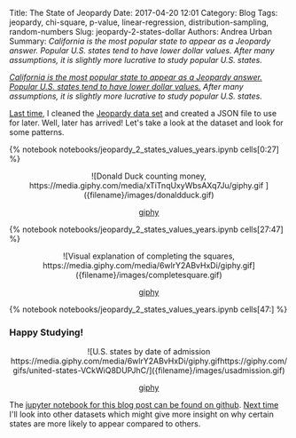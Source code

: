 Title: The State of Jeopardy
Date: 2017-04-20 12:01
Category: Blog
Tags: jeopardy, chi-square, p-value, linear-regression, distribution-sampling, random-numbers
Slug: jeopardy-2-states-dollar
Authors: Andrea Urban
Summary: *California is the most popular state to appear as a Jeopardy answer. Popular U.S. states tend to have lower dollar values. After many assumptions, it is slightly more lucrative to study popular U.S. states.*

*[California is the most popular state to appear as a Jeopardy answer.](#State-of-Jeopardy)  [Popular U.S. states tend to have lower dollar values.](#Money-Money-Money!) After many assumptions, it is slightly more lucrative to study popular U.S. states.*


[Last time]({filename}./jeopardy_1_intro_clean.md), I cleaned the [Jeopardy data set](https://www.reddit.com/r/datasets/comments/1uyd0t/200000_jeopardy_questions_in_a_json_file/) and created a JSON file to use for later. Well, later has arrived! Let's take a look at the dataset and look for some patterns.

{% notebook notebooks/jeopardy_2_states_values_years.ipynb cells[0:27] %}

<center> ![Donald Duck counting money, https://media.giphy.com/media/xTiTnqUxyWbsAXq7Ju/giphy.gif ]({filename}/images/donaldduck.gif)

[giphy](https://giphy.com/gifs/yosub-money-donald-duck-cash-xTiTnqUxyWbsAXq7Ju?utm_source=media-link&utm_medium=landing&utm_campaign=Media%20Links&utm_term=)  </center>

{% notebook notebooks/jeopardy_2_states_values_years.ipynb cells[27:47] %}

<center> ![Visual explanation of completing the squares, https://media.giphy.com/media/6wlrY2ABvHxDi/giphy.gif]({filename}/images/completesquare.gif)

[giphy](https://giphy.com/gifs/animation-math-geometry-6wlrY2ABvHxDi?utm_source=media-link&utm_medium=landing&utm_campaign=Media%20Links&utm_term=)
</center>

{% notebook notebooks/jeopardy_2_states_values_years.ipynb cells[47:] %}


### Happy Studying!

<center> ![U.S. states by date of admission  https://media.giphy.com/media/6wlrY2ABvHxDi/giphy.gifhttps://giphy.com/gifs/united-states-VCkWiQ8DUPJhC/]({filename}/images/usadmission.gif)

[giphy](https://giphy.com/gifs/animation-math-geometry-6wlrY2ABvHxDi?utm_source=media-link&utm_medium=landing&utm_campaign=Media%20Links&utm_term=)
</center>


The [jupyter notebook for this blog post can be found on github](https://github.com/aurban8/aurban8.github.io/blob/dev/content/notebooks/jeopardy_2_states_values_years.ipynb). [Next time]({filename}./jeopardy_3_states_wikipedia.md) I'll look into other datasets which might give more insight on why certain states are more likely to appear compared to others.